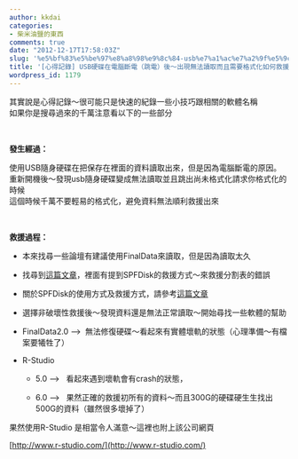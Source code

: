 ```yaml
---
author: kkdai
categories:
- 柴米油鹽的東西
comments: true
date: "2012-12-17T17:58:03Z"
slug: '%e5%bf%83%e5%be%97%e8%a8%98%e9%8c%84-usb%e7%a1%ac%e7%a2%9f%e5%9c%a8%e9%9b%bb%e8%85%a6%e6%96%b7%e9%9b%bb%ef%bc%88%e8%b7%b3%e9%9b%bb%ef%bc%89%e5%be%8c%ef%bd%9e%e5%87%ba%e7%8f%be%e7%84%a1%e6%b3%95'
title: '[心得記錄] USB硬碟在電腦斷電（跳電）後～出現無法讀取而且需要格式化如何救援？'
wordpress_id: 1179
---
```


其實說是心得記錄～很可能只是快速的紀錄一些小技巧跟相關的軟體名稱  
如果你是搜尋過來的千萬注意看以下的一些部分




 




**發生經過：**




使用USB隨身硬碟在把保存在裡面的資料讀取出來，但是因為電腦斷電的原因。  
重新開機後～發現usb隨身硬碟變成無法讀取並且跳出尚未格式化請求你格式化的時候  
這個時候千萬不要輕易的格式化，避免資料無法順利救援出來




 




**救援過程：**






  * 本來找尋一些論壇有建議使用FinalData來讀取，但是因為讀取太久


  * 找尋到[這篇文章](http://www.coolaler.com/archive/index.php/t-59523.html)，裡面有提到SPFDisk的救援方式～來救援分割表的錯誤


  * 關於SPFDisk的使用方式及救援方式，請參考[這篇文章](http://acic1976.pixnet.net/blog/post/33597575-%E4%BD%BF%E7%94%A8-spfdisk-%E4%BE%86%E9%80%B2%E8%A1%8C%E7%A3%81%E7%A2%9F%E6%95%91%E6%8F%B4%EF%BC%81)


  * 選擇非破壞性救援後～發現資料還是無法正常讀取～開始尋找一些軟體的幫助


  * FinalData2.0 -->  無法修復硬碟～看起來有實體壞軌的狀態（心理準備～有檔案要犧牲了）


  * R-Studio 



    * 5.0 -->   看起來遇到壞軌會有crash的狀態，


    * 6.0 -->   果然正確的救援初所有的資料～而且300G的硬碟硬生生找出500G的資料（雖然很多壞掉了）





果然使用R-Studio 是相當令人滿意～這裡也附上該公司網頁




[http://www.r-studio.com/](http://www.r-studio.com/)
